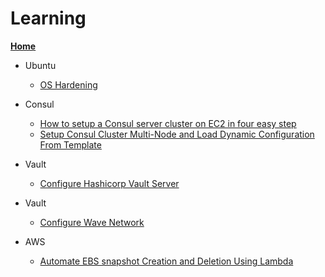 # Learning


[**Home**](index.md)  
 
- Ubuntu
    - [OS Hardening](https://github.com/veeru538/learning_path/blob/master/ubuntu18.04%20Hardening.md)
           
 
 - Consul
    -  [How to setup a Consul server cluster on EC2 in four easy step](https://github.com/veeru538/learning_path/blob/master/How%20to%20setup%20a%20Consul%20server%20cluster%20on%20EC2%20in%20four%20easy%20steps.md)
    -  [Setup Consul Cluster Multi-Node and Load Dynamic Configuration From Template](https://github.com/veeru538/learning_path/blob/master/Setup%20Consul%20Cluster%20Multi-Node.md)

 - Vault
     -  [Configure Hashicorp Vault Server](https://github.com/veeru538/learning_path/blob/master/Configure%20Hashicorp%20Vault%20Server.md)

 - Vault
     -  [Configure Wave Network](https://github.com/veeru538/learning_path/blob/master/Wave.md)


 - AWS
     -  [Automate EBS snapshot Creation and Deletion Using Lambda](https://github.com/veeru538/learning_path/blob/master/Automate%20EBS%20snapshot%20Creation%20and%20Deletion%20Using%20Lambda.md)
